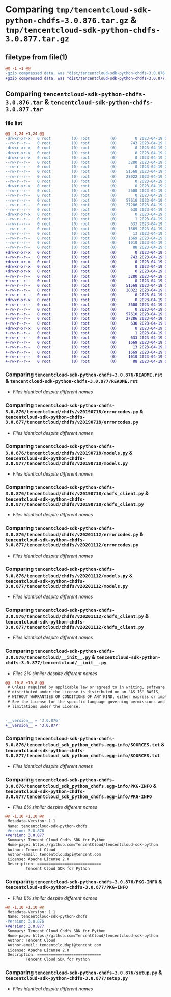 # Comparing `tmp/tencentcloud-sdk-python-chdfs-3.0.876.tar.gz` & `tmp/tencentcloud-sdk-python-chdfs-3.0.877.tar.gz`

## filetype from file(1)

```diff
@@ -1 +1 @@
-gzip compressed data, was "dist/tencentcloud-sdk-python-chdfs-3.0.876.tar", last modified: Wed Apr 19 00:20:59 2023, max compression
+gzip compressed data, was "dist/tencentcloud-sdk-python-chdfs-3.0.877.tar", last modified: Wed Apr 19 09:09:18 2023, max compression
```

## Comparing `tencentcloud-sdk-python-chdfs-3.0.876.tar` & `tencentcloud-sdk-python-chdfs-3.0.877.tar`

### file list

```diff
@@ -1,24 +1,24 @@
-drwxr-xr-x   0 root         (0) root         (0)        0 2023-04-19 00:20:59.000000 tencentcloud-sdk-python-chdfs-3.0.876/
--rw-r--r--   0 root         (0) root         (0)      743 2023-04-19 00:20:58.000000 tencentcloud-sdk-python-chdfs-3.0.876/README.rst
-drwxr-xr-x   0 root         (0) root         (0)        0 2023-04-19 00:20:59.000000 tencentcloud-sdk-python-chdfs-3.0.876/tencentcloud/
-drwxr-xr-x   0 root         (0) root         (0)        0 2023-04-19 00:20:59.000000 tencentcloud-sdk-python-chdfs-3.0.876/tencentcloud/chdfs/
-drwxr-xr-x   0 root         (0) root         (0)        0 2023-04-19 00:20:59.000000 tencentcloud-sdk-python-chdfs-3.0.876/tencentcloud/chdfs/v20190718/
--rw-r--r--   0 root         (0) root         (0)     3280 2023-04-19 00:20:58.000000 tencentcloud-sdk-python-chdfs-3.0.876/tencentcloud/chdfs/v20190718/errorcodes.py
--rw-r--r--   0 root         (0) root         (0)        0 2023-04-19 00:20:58.000000 tencentcloud-sdk-python-chdfs-3.0.876/tencentcloud/chdfs/v20190718/__init__.py
--rw-r--r--   0 root         (0) root         (0)    51568 2023-04-19 00:20:58.000000 tencentcloud-sdk-python-chdfs-3.0.876/tencentcloud/chdfs/v20190718/models.py
--rw-r--r--   0 root         (0) root         (0)    28022 2023-04-19 00:20:58.000000 tencentcloud-sdk-python-chdfs-3.0.876/tencentcloud/chdfs/v20190718/chdfs_client.py
--rw-r--r--   0 root         (0) root         (0)        0 2023-04-19 00:20:58.000000 tencentcloud-sdk-python-chdfs-3.0.876/tencentcloud/chdfs/__init__.py
-drwxr-xr-x   0 root         (0) root         (0)        0 2023-04-19 00:20:59.000000 tencentcloud-sdk-python-chdfs-3.0.876/tencentcloud/chdfs/v20201112/
--rw-r--r--   0 root         (0) root         (0)     3600 2023-04-19 00:20:58.000000 tencentcloud-sdk-python-chdfs-3.0.876/tencentcloud/chdfs/v20201112/errorcodes.py
--rw-r--r--   0 root         (0) root         (0)        0 2023-04-19 00:20:58.000000 tencentcloud-sdk-python-chdfs-3.0.876/tencentcloud/chdfs/v20201112/__init__.py
--rw-r--r--   0 root         (0) root         (0)    57610 2023-04-19 00:20:58.000000 tencentcloud-sdk-python-chdfs-3.0.876/tencentcloud/chdfs/v20201112/models.py
--rw-r--r--   0 root         (0) root         (0)    27286 2023-04-19 00:20:58.000000 tencentcloud-sdk-python-chdfs-3.0.876/tencentcloud/chdfs/v20201112/chdfs_client.py
--rw-r--r--   0 root         (0) root         (0)      630 2023-04-19 00:20:58.000000 tencentcloud-sdk-python-chdfs-3.0.876/tencentcloud/__init__.py
-drwxr-xr-x   0 root         (0) root         (0)        0 2023-04-19 00:20:59.000000 tencentcloud-sdk-python-chdfs-3.0.876/tencentcloud_sdk_python_chdfs.egg-info/
--rw-r--r--   0 root         (0) root         (0)        1 2023-04-19 00:20:59.000000 tencentcloud-sdk-python-chdfs-3.0.876/tencentcloud_sdk_python_chdfs.egg-info/dependency_links.txt
--rw-r--r--   0 root         (0) root         (0)      633 2023-04-19 00:20:59.000000 tencentcloud-sdk-python-chdfs-3.0.876/tencentcloud_sdk_python_chdfs.egg-info/SOURCES.txt
--rw-r--r--   0 root         (0) root         (0)     1669 2023-04-19 00:20:59.000000 tencentcloud-sdk-python-chdfs-3.0.876/tencentcloud_sdk_python_chdfs.egg-info/PKG-INFO
--rw-r--r--   0 root         (0) root         (0)       13 2023-04-19 00:20:59.000000 tencentcloud-sdk-python-chdfs-3.0.876/tencentcloud_sdk_python_chdfs.egg-info/top_level.txt
--rw-r--r--   0 root         (0) root         (0)     1669 2023-04-19 00:20:59.000000 tencentcloud-sdk-python-chdfs-3.0.876/PKG-INFO
--rw-r--r--   0 root         (0) root         (0)     1010 2023-04-19 00:20:58.000000 tencentcloud-sdk-python-chdfs-3.0.876/setup.py
--rw-r--r--   0 root         (0) root         (0)       88 2023-04-19 00:20:59.000000 tencentcloud-sdk-python-chdfs-3.0.876/setup.cfg
+drwxr-xr-x   0 root         (0) root         (0)        0 2023-04-19 09:09:18.000000 tencentcloud-sdk-python-chdfs-3.0.877/
+-rw-r--r--   0 root         (0) root         (0)      743 2023-04-19 09:09:18.000000 tencentcloud-sdk-python-chdfs-3.0.877/README.rst
+drwxr-xr-x   0 root         (0) root         (0)        0 2023-04-19 09:09:18.000000 tencentcloud-sdk-python-chdfs-3.0.877/tencentcloud/
+drwxr-xr-x   0 root         (0) root         (0)        0 2023-04-19 09:09:18.000000 tencentcloud-sdk-python-chdfs-3.0.877/tencentcloud/chdfs/
+drwxr-xr-x   0 root         (0) root         (0)        0 2023-04-19 09:09:18.000000 tencentcloud-sdk-python-chdfs-3.0.877/tencentcloud/chdfs/v20190718/
+-rw-r--r--   0 root         (0) root         (0)     3280 2023-04-19 09:09:18.000000 tencentcloud-sdk-python-chdfs-3.0.877/tencentcloud/chdfs/v20190718/errorcodes.py
+-rw-r--r--   0 root         (0) root         (0)        0 2023-04-19 09:09:18.000000 tencentcloud-sdk-python-chdfs-3.0.877/tencentcloud/chdfs/v20190718/__init__.py
+-rw-r--r--   0 root         (0) root         (0)    51568 2023-04-19 09:09:18.000000 tencentcloud-sdk-python-chdfs-3.0.877/tencentcloud/chdfs/v20190718/models.py
+-rw-r--r--   0 root         (0) root         (0)    28022 2023-04-19 09:09:18.000000 tencentcloud-sdk-python-chdfs-3.0.877/tencentcloud/chdfs/v20190718/chdfs_client.py
+-rw-r--r--   0 root         (0) root         (0)        0 2023-04-19 09:09:18.000000 tencentcloud-sdk-python-chdfs-3.0.877/tencentcloud/chdfs/__init__.py
+drwxr-xr-x   0 root         (0) root         (0)        0 2023-04-19 09:09:18.000000 tencentcloud-sdk-python-chdfs-3.0.877/tencentcloud/chdfs/v20201112/
+-rw-r--r--   0 root         (0) root         (0)     3600 2023-04-19 09:09:18.000000 tencentcloud-sdk-python-chdfs-3.0.877/tencentcloud/chdfs/v20201112/errorcodes.py
+-rw-r--r--   0 root         (0) root         (0)        0 2023-04-19 09:09:18.000000 tencentcloud-sdk-python-chdfs-3.0.877/tencentcloud/chdfs/v20201112/__init__.py
+-rw-r--r--   0 root         (0) root         (0)    57610 2023-04-19 09:09:18.000000 tencentcloud-sdk-python-chdfs-3.0.877/tencentcloud/chdfs/v20201112/models.py
+-rw-r--r--   0 root         (0) root         (0)    27286 2023-04-19 09:09:18.000000 tencentcloud-sdk-python-chdfs-3.0.877/tencentcloud/chdfs/v20201112/chdfs_client.py
+-rw-r--r--   0 root         (0) root         (0)      630 2023-04-19 09:09:18.000000 tencentcloud-sdk-python-chdfs-3.0.877/tencentcloud/__init__.py
+drwxr-xr-x   0 root         (0) root         (0)        0 2023-04-19 09:09:18.000000 tencentcloud-sdk-python-chdfs-3.0.877/tencentcloud_sdk_python_chdfs.egg-info/
+-rw-r--r--   0 root         (0) root         (0)        1 2023-04-19 09:09:18.000000 tencentcloud-sdk-python-chdfs-3.0.877/tencentcloud_sdk_python_chdfs.egg-info/dependency_links.txt
+-rw-r--r--   0 root         (0) root         (0)      633 2023-04-19 09:09:18.000000 tencentcloud-sdk-python-chdfs-3.0.877/tencentcloud_sdk_python_chdfs.egg-info/SOURCES.txt
+-rw-r--r--   0 root         (0) root         (0)     1669 2023-04-19 09:09:18.000000 tencentcloud-sdk-python-chdfs-3.0.877/tencentcloud_sdk_python_chdfs.egg-info/PKG-INFO
+-rw-r--r--   0 root         (0) root         (0)       13 2023-04-19 09:09:18.000000 tencentcloud-sdk-python-chdfs-3.0.877/tencentcloud_sdk_python_chdfs.egg-info/top_level.txt
+-rw-r--r--   0 root         (0) root         (0)     1669 2023-04-19 09:09:18.000000 tencentcloud-sdk-python-chdfs-3.0.877/PKG-INFO
+-rw-r--r--   0 root         (0) root         (0)     1010 2023-04-19 09:09:18.000000 tencentcloud-sdk-python-chdfs-3.0.877/setup.py
+-rw-r--r--   0 root         (0) root         (0)       88 2023-04-19 09:09:18.000000 tencentcloud-sdk-python-chdfs-3.0.877/setup.cfg
```

### Comparing `tencentcloud-sdk-python-chdfs-3.0.876/README.rst` & `tencentcloud-sdk-python-chdfs-3.0.877/README.rst`

 * *Files identical despite different names*

### Comparing `tencentcloud-sdk-python-chdfs-3.0.876/tencentcloud/chdfs/v20190718/errorcodes.py` & `tencentcloud-sdk-python-chdfs-3.0.877/tencentcloud/chdfs/v20190718/errorcodes.py`

 * *Files identical despite different names*

### Comparing `tencentcloud-sdk-python-chdfs-3.0.876/tencentcloud/chdfs/v20190718/models.py` & `tencentcloud-sdk-python-chdfs-3.0.877/tencentcloud/chdfs/v20190718/models.py`

 * *Files identical despite different names*

### Comparing `tencentcloud-sdk-python-chdfs-3.0.876/tencentcloud/chdfs/v20190718/chdfs_client.py` & `tencentcloud-sdk-python-chdfs-3.0.877/tencentcloud/chdfs/v20190718/chdfs_client.py`

 * *Files identical despite different names*

### Comparing `tencentcloud-sdk-python-chdfs-3.0.876/tencentcloud/chdfs/v20201112/errorcodes.py` & `tencentcloud-sdk-python-chdfs-3.0.877/tencentcloud/chdfs/v20201112/errorcodes.py`

 * *Files identical despite different names*

### Comparing `tencentcloud-sdk-python-chdfs-3.0.876/tencentcloud/chdfs/v20201112/models.py` & `tencentcloud-sdk-python-chdfs-3.0.877/tencentcloud/chdfs/v20201112/models.py`

 * *Files identical despite different names*

### Comparing `tencentcloud-sdk-python-chdfs-3.0.876/tencentcloud/chdfs/v20201112/chdfs_client.py` & `tencentcloud-sdk-python-chdfs-3.0.877/tencentcloud/chdfs/v20201112/chdfs_client.py`

 * *Files identical despite different names*

### Comparing `tencentcloud-sdk-python-chdfs-3.0.876/tencentcloud/__init__.py` & `tencentcloud-sdk-python-chdfs-3.0.877/tencentcloud/__init__.py`

 * *Files 2% similar despite different names*

```diff
@@ -10,8 +10,8 @@
 # Unless required by applicable law or agreed to in writing, software
 # distributed under the License is distributed on an "AS IS" BASIS,
 # WITHOUT WARRANTIES OR CONDITIONS OF ANY KIND, either express or implied.
 # See the License for the specific language governing permissions and
 # limitations under the License.
 
 
-__version__ = '3.0.876'
+__version__ = '3.0.877'
```

### Comparing `tencentcloud-sdk-python-chdfs-3.0.876/tencentcloud_sdk_python_chdfs.egg-info/SOURCES.txt` & `tencentcloud-sdk-python-chdfs-3.0.877/tencentcloud_sdk_python_chdfs.egg-info/SOURCES.txt`

 * *Files identical despite different names*

### Comparing `tencentcloud-sdk-python-chdfs-3.0.876/tencentcloud_sdk_python_chdfs.egg-info/PKG-INFO` & `tencentcloud-sdk-python-chdfs-3.0.877/tencentcloud_sdk_python_chdfs.egg-info/PKG-INFO`

 * *Files 6% similar despite different names*

```diff
@@ -1,10 +1,10 @@
 Metadata-Version: 1.1
 Name: tencentcloud-sdk-python-chdfs
-Version: 3.0.876
+Version: 3.0.877
 Summary: Tencent Cloud Chdfs SDK for Python
 Home-page: https://github.com/TencentCloud/tencentcloud-sdk-python
 Author: Tencent Cloud
 Author-email: tencentcloudapi@tencent.com
 License: Apache License 2.0
 Description: ============================
         Tencent Cloud SDK for Python
```

### Comparing `tencentcloud-sdk-python-chdfs-3.0.876/PKG-INFO` & `tencentcloud-sdk-python-chdfs-3.0.877/PKG-INFO`

 * *Files 6% similar despite different names*

```diff
@@ -1,10 +1,10 @@
 Metadata-Version: 1.1
 Name: tencentcloud-sdk-python-chdfs
-Version: 3.0.876
+Version: 3.0.877
 Summary: Tencent Cloud Chdfs SDK for Python
 Home-page: https://github.com/TencentCloud/tencentcloud-sdk-python
 Author: Tencent Cloud
 Author-email: tencentcloudapi@tencent.com
 License: Apache License 2.0
 Description: ============================
         Tencent Cloud SDK for Python
```

### Comparing `tencentcloud-sdk-python-chdfs-3.0.876/setup.py` & `tencentcloud-sdk-python-chdfs-3.0.877/setup.py`

 * *Files identical despite different names*


